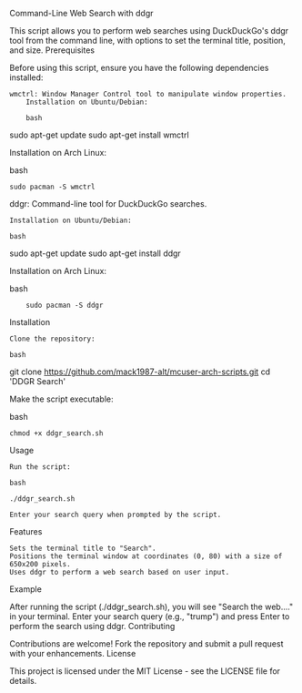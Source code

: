 Command-Line Web Search with ddgr

This script allows you to perform web searches using DuckDuckGo's ddgr tool from the command line, with options to set the terminal title, position, and size.
Prerequisites

Before using this script, ensure you have the following dependencies installed:

    wmctrl: Window Manager Control tool to manipulate window properties.
        Installation on Ubuntu/Debian:

        bash

sudo apt-get update
sudo apt-get install wmctrl

Installation on Arch Linux:

bash

    sudo pacman -S wmctrl

ddgr: Command-line tool for DuckDuckGo searches.

    Installation on Ubuntu/Debian:

    bash

sudo apt-get update
sudo apt-get install ddgr

Installation on Arch Linux:

bash

        sudo pacman -S ddgr

Installation

    Clone the repository:

    bash

git clone https://github.com/mack1987-alt/mcuser-arch-scripts.git
cd 'DDGR Search'

Make the script executable:

bash

    chmod +x ddgr_search.sh

Usage

    Run the script:

    bash

    ./ddgr_search.sh

    Enter your search query when prompted by the script.

Features

    Sets the terminal title to "Search".
    Positions the terminal window at coordinates (0, 80) with a size of 650x200 pixels.
    Uses ddgr to perform a web search based on user input.

Example

After running the script (./ddgr_search.sh), you will see "Search the web...." in your terminal. Enter your search query (e.g., "trump") and press Enter to perform the search using ddgr.
Contributing

Contributions are welcome! Fork the repository and submit a pull request with your enhancements.
License

This project is licensed under the MIT License - see the LICENSE file for details.
